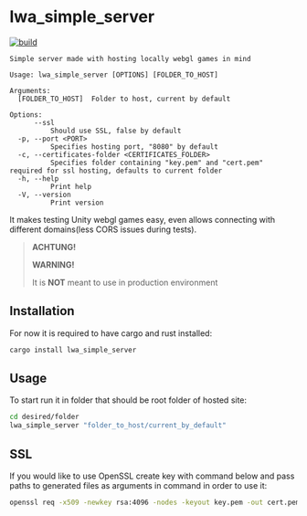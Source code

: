 # lwa_simple_server

[![build](https://github.com/Leinnan/lwa_simple_server/actions/workflows/rust.yml/badge.svg)](https://github.com/Leinnan/lwa_simple_server/actions/workflows/rust.yml)

```
Simple server made with hosting locally webgl games in mind

Usage: lwa_simple_server [OPTIONS] [FOLDER_TO_HOST]

Arguments:
  [FOLDER_TO_HOST]  Folder to host, current by default

Options:
      --ssl
          Should use SSL, false by default
  -p, --port <PORT>
          Specifies hosting port, "8080" by default
  -c, --certificates-folder <CERTIFICATES_FOLDER>
          Specifies folder containing "key.pem" and "cert.pem" required for ssl hosting, defaults to current folder
  -h, --help
          Print help
  -V, --version
          Print version
```

It makes testing Unity webgl games easy, even allows connecting with different domains(less CORS issues during tests).

> **ACHTUNG!**
>
> **WARNING!**
>
> It is **NOT** meant to use in production environment

## Installation

For now it is required to have cargo and rust installed:

```bash
cargo install lwa_simple_server
```

## Usage

To start run it in folder that should be root folder of hosted site:

```bash
cd desired/folder
lwa_simple_server "folder_to_host/current_by_default"
```


## SSL

If you would like to use OpenSSL create key with command below and pass paths to generated files as arguments in command in order to use it:

```bash
openssl req -x509 -newkey rsa:4096 -nodes -keyout key.pem -out cert.pem -days 365 -subj '/CN=localhost'
```
